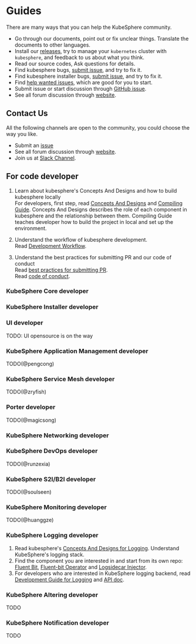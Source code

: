 # Guides
There are many ways that you can help the KubeSphere community.

- Go through our documents, point out or fix unclear things. Translate the documents to other languages.
- Install our [releases](https://kubesphere.io/en/install), try to manage your `kubernetes` cluster with `kubesphere`, and feedback to us about 
what you think.
- Read our source codes, Ask questions for details.
- Find kubesphere bugs, [submit issue](https://github.com/kubesphere/kubesphere/issues), and try to fix it.
- Find kubesphere installer bugs, [submit issue](https://github.com/kubesphere/ks-installer/issues), and try to fix it.
- Find [help wanted issues](https://github.com/kubesphere/kubesphere/issues?q=is%3Aopen+is%3Aissue+label%3A%22help+wanted%22),
which are good for you to start.
- Submit issue or start discussion through [GitHub issue](https://github.com/kubesphere/kubesphere/issues/new).
- See all forum discussion through [website](https://kubesphere.io/forum/).

## Contact Us
All the following channels are open to the community, you could choose the way you like.
* Submit an [issue](https://github.com/kubesphere/kubesphere/issues)
* See all forum discussion through [website](https://kubesphere.io/forum/).
* Join us at [Slack Channel](https://join.slack.com/t/kubesphere/shared_invite/enQtNTE3MDIxNzUxNzQ0LTZkNTdkYWNiYTVkMTM5ZThhODY1MjAyZmVlYWEwZmQ3ODQ1NmM1MGVkNWEzZTRhNzk0MzM5MmY4NDc3ZWVhMjE).

## For code developer

1. Learn about kubesphere's Concepts And Designs and how to build kubesphere locally  
For developers, first step, read [Concepts And Designs](../concepts-and-designs/README.md) and [Compiling Guide](How-to-build.md). 
Concepts And Designs describes the role of each component in kubesphere and the relationship between them.
Compiling Guide teaches developer how to build the project in local and set up the environment.

2. Understand the workflow of kubesphere development.  
Read [Development Workflow](Development-workflow.md).

3. Understand the best practices for submitting PR and our code of conduct  
Read [best practices for submitting PR](pull-requests.md).  
Read [code of conduct](code-of-conduct.md).

### KubeSphere Core developer

### KubeSphere Installer developer

### UI developer

TODO: UI opensource is on the way

### KubeSphere Application Management developer

TODO(@pengcong)

### KubeSphere Service Mesh developer

TODO(@zryfish)

### Porter developer

TODO(@magicsong)

### KubeSphere Networking developer

### KubeSphere DevOps developer

TODO(@runzexia)

### KubeSphere S2I/B2I developer

TODO(@soulseen)

### KubeSphere Monitoring developer

TODO(@huanggze)

### KubeSphere Logging developer

1. Read kubesphere's [Concepts And Designs for Logging](../concepts-and-designs/kubesphere-logging.md). Understand KubeSphere's logging stack.
2. Find the component you are interested in and start from its own repo: [Fluent Bit](https://github.com/kubesphere/fluent-bit), [Fluent-bit Operator](https://github.com/kubesphere/fluentbit-operator) and [Logsidecar Injector](https://github.com/kubesphere/logsidecar-injector).
3. For developers who are interested in KubeSphere logging backend, read [Development Guide for Logging](kubesphere-logging-devlopment-guide.md) and [API doc](https://kubesphere.com.cn/docs/v2.1/api/kubesphere#tag/Log-Query).

### KubeSphere Altering developer

TODO

### KubeSphere Notification developer

TODO



